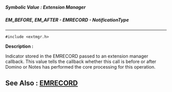##### Symbolic Value : Extension Manager
##### EM_BEFORE, EM_AFTER - EMRECORD - NotificationType
---
```
#include <extmgr.h>
```
**Description :**

Indicator stored in the EMRECORD passed to an extension manager callback.  This 
value tells the callback whether this call is before or after Domino or Notes 
has performed the core processing for this operation.

**See Also :**
[EMRECORD](/domino-c-api-docs/reference/Data/EMRECORD)
---
